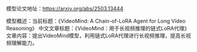 模型论文地址：https://arxiv.org/abs/2503.13444

模型概述：当前标题：《VideoMind: A Chain-of-LoRA Agent for Long Video Reasoning》
中文文章标题：《VideoMind：用于长视频推理的链式LoRA代理》
文章内容：提出VideoMind模型，利用链式LoRA代理进行长视频推理，提高长视频理解能力。
